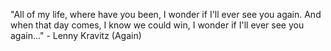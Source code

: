 "All of my life, where have you been, I wonder if I'll ever see you again.
 And when that day comes, I know we could win, I wonder if I'll ever see you again..."
	 - Lenny Kravitz (Again) 